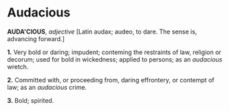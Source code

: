 # Audacious

**AUDA'CIOUS**, _adjective_ \[Latin audax; audeo, to dare. The sense is, advancing forward.\]

**1.** Very bold or daring; impudent; conteming the restraints of law, religion or decorum; used for bold in wickedness; applied to persons; as an _audacious_ wretch.

**2.** Committed with, or proceeding from, daring effrontery, or contempt of law; as an _audacious_ crime.

**3.** Bold; spirited.